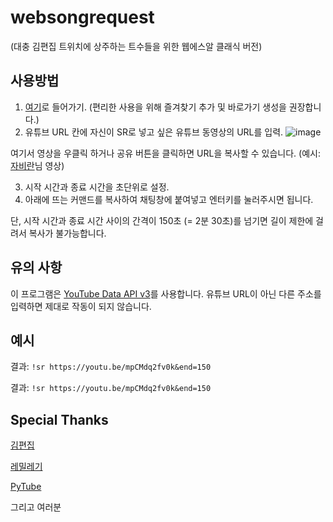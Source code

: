 # websongrequest
(대충 김편집 트위치에 상주하는 트수들을 위한 웹에스알 클래식 버전)

## 사용방법
1. [여기](https://smh0505.github.io/websongrequest/)로 들어가기.
(편리한 사용을 위해 즐겨찾기 추가 및 바로가기 생성을 권장합니다.)
2. 유튜브 URL 칸에 자신이 SR로 넣고 싶은 유튜브 동영상의 URL를 입력.
![image](https://user-images.githubusercontent.com/42821865/120219098-b0670300-c208-11eb-8fd4-24661d60b60e.png)

여기서 영상을 우클릭 하거나 공유 버튼을 클릭하면 URL을 복사할 수 있습니다. (예시: [자비란](https://www.youtube.com/channel/UCM5TAPH7AD7F2iSr-iXIgtQ)님 영상)

3. 시작 시간과 종료 시간을 초단위로 설정.
4. 아래에 뜨는 커맨드를 복사하여 채팅창에 붙여넣고 엔터키를 눌러주시면 됩니다.

단, 시작 시간과 종료 시간 사이의 간격이 150초 (= 2분 30초)를 넘기면 길이 제한에 걸려서 복사가 불가능합니다.

## 유의 사항
이 프로그램은 [YouTube Data API v3](https://developers.google.com/youtube/v3/getting-started?hl=ko)를 사용합니다. 유튜브 URL이 아닌 다른 주소를 입력하면 제대로 작동이 되지 않습니다.

## 예시


결과: `!sr https://youtu.be/mpCMdq2fv0k&end=150`



결과: `!sr https://youtu.be/mpCMdq2fv0k&end=150`

## Special Thanks
[김편집](https://www.twitch.tv/arpa__)

[레밀레기](https://www.twitch.tv/remilegi)

[PyTube](https://github.com/pytube/pytube)

그리고 여러분
